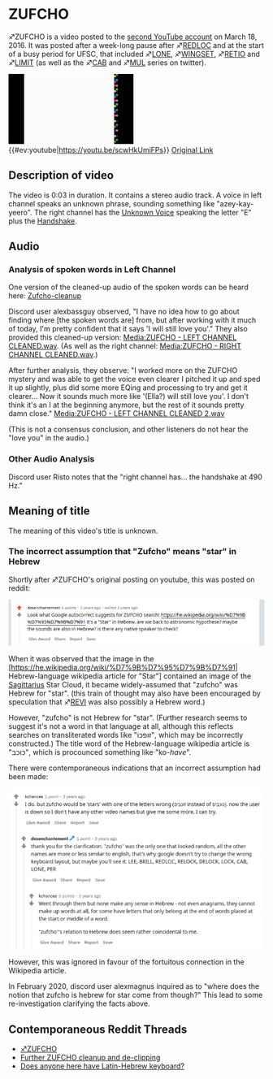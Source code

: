 # ZUFCHO

♐ZUFCHO is a video posted to the [second YouTube account](Real_and_Fake_channels "wikilink") on March 18, 2016. It was
posted after a week-long pause after ♐[REDLOC](REDLOC "wikilink") and at
the start of a busy period for UFSC, that included
♐[LONE](LONE "wikilink"), ♐[WINGSET](WINGSET "wikilink"),
♐[RETIO](RETIO "wikilink") and ♐[LIMIT](LIMIT "wikilink") (as well as
the ♐[CAB](CAB "wikilink") and ♐[MUL](MUL "wikilink") series on
twitter).

![Thumbnail of ♐ZUFCHO](Zufcho.jpeg "Thumbnail of ♐ZUFCHO")
{{\#ev:youtube|<https://youtu.be/scwHkUmiFPs>}} [Original Link](https://youtu.be/VVUJIxHRHUU)

## Description of video

The video is 0:03 in duration. It contains a stereo audio track. A voice
in left channel speaks an unknown phrase, sounding something like
"azey-kay-yeero". The right channel has the [Unknown Voice](Unknown_Voice "wikilink") speaking the letter "E" plus the
[Handshake](Handshake "wikilink").

## Audio

### Analysis of spoken words in Left Channel

One version of the cleaned-up audio of the spoken words can be heard
here:
[Zufcho-cleanup](https://soundcloud.com/blackredanddead/zufcho-cleanup)

Discord user alexbassguy observed, "I have no idea how to go about
finding where \[the spoken words are\] from, but after working with it
much of today, I'm pretty confident that it says 'I will still love
you'." They also provided this cleaned-up version: [Media:ZUFCHO - LEFT CHANNEL CLEANED.wav](Media:ZUFCHO_-_LEFT_CHANNEL_CLEANED.wav "wikilink"). (As
well as the right channel: [Media:ZUFCHO - RIGHT CHANNEL CLEANED.wav](Media:ZUFCHO_-_RIGHT_CHANNEL_CLEANED.wav "wikilink").)

After further analysis, they observe: "I worked more on the ZUFCHO
mystery and was able to get the voice even clearer I pitched it up and
sped it up slightly, plus did some more EQing and processing to try and
get it clearer... Now it sounds much more like '(Ella?) will still love
you'. I don't think it's an I at the beginning anymore, but the rest of
it sounds pretty damn close." [Media:ZUFCHO - LEFT CHANNEL CLEANED 2.wav](Media:ZUFCHO_-_LEFT_CHANNEL_CLEANED_2.wav "wikilink")

(This is not a consensus conclusion, and other listeners do not hear the
"love you" in the audio.)

### Other Audio Analysis

Discord user Risto notes that the "right channel has... the handshake at
490 Hz."

## Meaning of title

The meaning of this video's title is unknown.

### The incorrect assumption that "Zufcho" means "star" in Hebrew

Shortly after ♐ZUFCHO's original posting on youtube, this was posted on
reddit:

![ZUFCHO\_-\_reddit\_origin.png](ZUFCHO_-_reddit_origin.png)

When it was observed that the image in the
\[<https://he.wikipedia.org/wiki/%D7%9B%D7%95%D7%9B%D7%91>|
Hebrew-language wikipedia article for "Star"\] contained an image of the
[Sagittarius](Sagittarius "wikilink") Star Cloud, it became
widely-assumed that "zufcho" was Hebrew for "star". (this train of
thought may also have been encouraged by speculation that
♐[REVI](REVI "wikilink") was also possibly a Hebrew word.)

However, "zufcho" is not Hebrew for "star". (Further research seems to
suggest it's not a word in that language at all, although this reflects
searches on transliterated words like "זופכּוֹ", which may be
incorrectly constructed.) The title word of the Hebrew-language
wikipedia article is "כוכב", which is procounced something like
"ko-*have*".

There were contemporaneous indications that an incorrect assumption had
been made:

![Zufcho\_not\_hebrew.png](Zufcho_not_hebrew.png)

However, this was ignored in favour of the fortuitous connection in the
Wikipedia article.

In February 2020, discord user alexmagnus inquired as to "where does the
notion that zufcho is hebrew for star come from though?" This lead to
some re-investigation clarifying the facts above.

## Contemporaneous Reddit Threads

  - [♐ZUFCHO](https://www.reddit.com/r/UnfavorableSemicircle/comments/4c05ow/zufcho/)
  - [Further ZUFCHO cleanup and de-clipping](https://www.reddit.com/r/UnfavorableSemicircle/comments/4kwptn/further_zufcho_cleanup_and_declipping/)
  - [Does anyone here have Latin-Hebrew keyboard?](https://www.reddit.com/r/UnfavorableSemicircle/comments/4c1cjc/does_anyone_here_have_latinhebrew_keyboard/)

